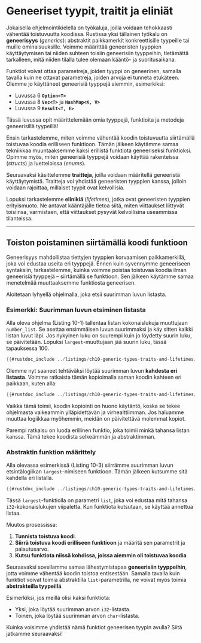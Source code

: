 # Geneeriset tyypit, traitit ja eliniät

Jokaisella ohjelmointikielellä on työkaluja, joilla voidaan tehokkaasti vähentää toistuvuutta koodissa. Rustissa yksi tällainen työkalu on **geneerisyys** (*generics*): abstraktit paikkamerkit konkreettisille tyypeille tai muille ominaisuuksille. Voimme määrittää geneeristen tyyppien käyttäytymisen tai niiden suhteen toisiin geneerisiin tyyppeihin, tietämättä tarkalleen, mitä niiden tilalla tulee olemaan kääntö- ja suoritusaikana.

Funktiot voivat ottaa parametreja, joiden tyyppi on geneerinen, samalla tavalla kuin ne ottavat parametreja, joiden arvoja ei tunneta etukäteen. Olemme jo käyttäneet geneerisiä tyyppejä aiemmin, esimerkiksi:

- Luvussa 6 **`Option<T>`**
- Luvussa 8 **`Vec<T>`** ja **`HashMap<K, V>`**
- Luvussa 9 **`Result<T, E>`**

Tässä luvussa opit määrittelemään omia tyyppejä, funktioita ja metodeja geneerisillä tyypeillä!

Ensin tarkastelemme, miten voimme vähentää koodin toistuvuutta siirtämällä toistuvaa koodia erilliseen funktioon. Tämän jälkeen käytämme samaa tekniikkaa muuntaaksemme kaksi erillistä funktiota geneeriseksi funktioksi. Opimme myös, miten geneerisiä tyyppejä voidaan käyttää rakenteissa (*structs*) ja luetteloissa (*enums*).

Seuraavaksi käsittelemme **traitteja**, joilla voidaan määritellä geneeristä käyttäytymistä. Traitteja voi yhdistää geneeristen tyyppien kanssa, jolloin voidaan rajoittaa, millaiset tyypit ovat kelvollisia.

Lopuksi tarkastelemme **elinikiä** (*lifetimes*), jotka ovat geneeristen tyyppien erityismuoto. Ne antavat kääntäjälle tietoa siitä, miten viittaukset liittyvät toisiinsa, varmistaen, että viittaukset pysyvät kelvollisina useammissa tilanteissa.

---

## Toiston poistaminen siirtämällä koodi funktioon

Geneerisyys mahdollistaa tiettyjen tyyppien korvaamisen paikkamerkillä, joka voi edustaa useita eri tyyppejä. Ennen kuin syvennymme geneeriseen syntaksiin, tarkastelemme, kuinka voimme poistaa toistuvaa koodia ilman geneerisiä tyyppejä – siirtämällä se funktioon. Sen jälkeen käytämme samaa menetelmää muuttaaksemme funktiosta geneerisen.

Aloitetaan lyhyellä ohjelmalla, joka etsii suurimman luvun listasta.

### Esimerkki: Suurimman luvun etsiminen listasta

Alla oleva ohjelma (Listing 10-1) tallentaa listan kokonaislukuja muuttujaan `number_list`. Se asettaa ensimmäisen luvun suurimmaksi ja käy sitten kaikki listan luvut läpi. Jos nykyinen luku on suurempi kuin jo löydetty suurin luku, se päivitetään. Lopuksi `largest`-muuttujaan jää suurin luku, tässä tapauksessa 100.

```rust
{{#rustdoc_include ../listings/ch10-generic-types-traits-and-lifetimes/listing-10-01/src/main.rs:here}}
```

Olemme nyt saaneet tehtäväksi löytää suurimman luvun **kahdesta eri listasta**. Voimme ratkaista tämän kopioimalla saman koodin kahteen eri paikkaan, kuten alla:

```rust
{{#rustdoc_include ../listings/ch10-generic-types-traits-and-lifetimes/listing-10-02/src/main.rs}}
```

Vaikka tämä toimii, koodin kopiointi on huono käytäntö, koska se tekee ohjelmasta vaikeammin ylläpidettävän ja virhealttiimman. Jos haluamme muuttaa logiikkaa myöhemmin, meidän on päivitettävä molemmat kopiot.

Parempi ratkaisu on luoda erillinen funktio, joka toimii minkä tahansa listan kanssa. Tämä tekee koodista selkeämmän ja abstraktimman.

### Abstraktin funktion määrittely

Alla olevassa esimerkissä (Listing 10-3) siirrämme suurimman luvun etsintälogiikan `largest`-nimiseen funktioon. Tämän jälkeen kutsumme sitä kahdella eri listalla.

```rust
{{#rustdoc_include ../listings/ch10-generic-types-traits-and-lifetimes/listing-10-03/src/main.rs:here}}
```

Tässä `largest`-funktiolla on parametri `list`, joka voi edustaa mitä tahansa `i32`-kokonaislukujen viipaletta. Kun funktiota kutsutaan, se käyttää annettua listaa.

Muutos prosessissa:

1. **Tunnista toistuva koodi**.
2. **Siirrä toistuva koodi erilliseen funktioon** ja määritä sen parametrit ja palautusarvo.
3. **Kutsu funktiota niissä kohdissa, joissa aiemmin oli toistuvaa koodia**.

Seuraavaksi sovellamme samaa lähestymistapaa **geneerisiin tyyppeihin**, jotta voimme vähentää koodin toistoa entisestään. Samalla tavalla kuin funktiot voivat toimia abstraktilla `list`-parametrilla, ne voivat myös toimia **abstrakteilla tyypeillä**.

Esimerkiksi, jos meillä olisi kaksi funktiota:

- Yksi, joka löytää suurimman arvon `i32`-listasta.
- Toinen, joka löytää suurimman arvon `char`-listasta.

Kuinka voisimme yhdistää nämä funktiot geneerisen tyypin avulla? Siitä jatkamme seuraavaksi!
